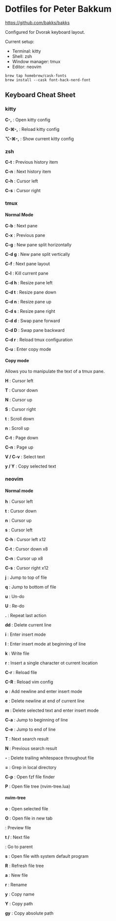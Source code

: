 # Dotfiles for Peter Bakkum

https://github.com/bakks/bakks

Configured for Dvorak keyboard layout.

Current setup:

* Terminal: kitty
* Shell: zsh
* Window manager: tmux
* Editor: neovim

```
brew tap homebrew/cask-fonts
brew install --cask font-hack-nerd-font
```

## Keyboard Cheat Sheet

### kitty

**C-,**
: Open kitty config

**C-⌘-,**
: Reload kitty config

**⌥-⌘-,**
: Show current kitty config

### zsh

**C-t**
: Previous history item

**C-n**
: Next history item

**C-h**
: Cursor left

**C-s**
: Cursor right

### tmux

#### Normal Mode

**C-b**
: Next pane

**C-x**
: Previous pane

**C-g**
: New pane split horizontally

**C-d g**
: New pane split vertically

**C-f**
: Next pane layout

**C-l**
: Kill current pane

**C-d h**
: Resize pane left

**C-d t**
: Resize pane down

**C-d n**
: Resize pane up

**C-d s**
: Resize pane right

**C-d d**
: Swap pane forward

**C-d D**
: Swap pane backward

**C-d r**
: Reload tmux configuration

**C-u**
: Enter copy mode

#### Copy mode

Allows you to manipulate the text of a tmux pane.

**H**
: Cursor left

**T**
: Cursor down

**N**
: Cursor up

**S**
: Cursor right

**t**
: Scroll down

**n**
: Scroll up

**C-t**
: Page down

**C-n**
: Page up

**V / C-v**
: Select text

**y / Y**
: Copy selected text

### neovim

#### Normal mode

**h**
: Cursor left

**t**
: Cursor down

**n**
: Cursor up

**s**
: Cursor left

**C-h**
: Cursor left x12

**C-t**
: Cursor down x8

**C-n**
: Cursor up x8

**C-s**
: Cursor right x12

**j**
: Jump to top of file

**q**
: Jump to bottom of file

**u**
: Un-do

**U**
: Re-do

**.**
: Repeat last action

**dd**
: Delete current line

**i**
: Enter insert mode

**I**
: Enter insert mode at beginning of line

**k**
: Write file

**r**
: Insert a single character ot current location

**C-r**
: Reload file

**C-R**
: Reload vim config

**o**
: Add newline and enter insert mode

**e**
: Delete newline at end of current line

**m**
: Delete selected text and enter insert mode

**C-a**
: Jump to beginning of line

**C-e**
: Jump to end of line

**T**
: Next search result

**N**
: Previous search result

**-**
: Delete trailing whitespace throughout file

**=**
: Grep in local directory

**C-p**
: Open fzf file finder

**P**
: Open file tree (nvim-tree.lua)

#### nvim-tree

**o**
: Open selected file

**O**
: Open file in new tab

**<Tab>**
: Preview file

**t / <C-t>**
: Next file

**<C-n>**
: Go to parent

**s**
: Open file with system default program

**R**
: Refresh file tree

**a**
: New file

**r**
: Rename

**y**
: Copy name

**Y**
: Copy path

**gy**
: Copy absolute path
